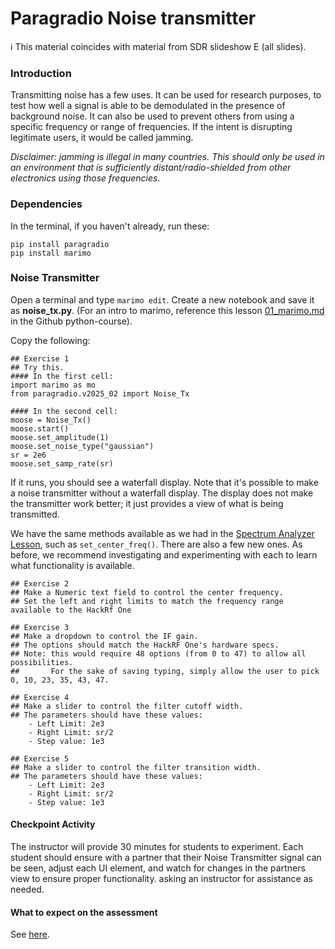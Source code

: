 # Paragradio Noise transmitter

ℹ️ This material coincides with material from SDR slideshow E (all slides).

### Introduction

Transmitting noise has a few uses. It can be used for research purposes, to test how well a signal is able to be demodulated in the presence of background noise. It can also be used to prevent others from using a specific frequency or range of frequencies. If the intent is disrupting legitimate users, it would be called jamming.

_Disclaimer: jamming is illegal in many countries. This should only be used in an environment that is sufficiently distant/radio-shielded from other electronics using those frequencies._

### Dependencies

In the terminal, if you haven't already, run these:

```
pip install paragradio
pip install marimo
```

### Noise Transmitter

Open a terminal and type `marimo edit`. Create a new notebook and save it as **noise_tx.py**. (For an intro to marimo, reference this lesson [01_marimo.md](https://github.com/python-can-define-radio/python-course/blob/main/classroom_activities/Ch02_Advanced/01_marimo.md) in the Github python-course).

Copy the following:

```python3
## Exercise 1
## Try this.
#### In the first cell:
import marimo as mo
from paragradio.v2025_02 import Noise_Tx

#### In the second cell:
moose = Noise_Tx()
moose.start()
moose.set_amplitude(1)
moose.set_noise_type("gaussian")
sr = 2e6
moose.set_samp_rate(sr)
```

If it runs, you should see a waterfall display. Note that it's possible to make a noise transmitter without a waterfall display. The display does not make the transmitter work better; it just provides a view of what is being transmitted.

We have the same methods available as we had in the [Spectrum Analyzer Lesson](https://github.com/python-can-define-radio/sdr-course/blob/main/classroom_activities/Ch01_Diving_in_Headfirst/020_Spec_A_paragradio.md), such as `set_center_freq()`. There are also a few new ones. As before, we recommend investigating and experimenting with each to learn what functionality is available.

```python3
## Exercise 2
## Make a Numeric text field to control the center frequency.
## Set the left and right limits to match the frequency range available to the HackRf One
```

```python3
## Exercise 3
## Make a dropdown to control the IF gain. 
## The options should match the HackRF One's hardware specs.
## Note: this would require 48 options (from 0 to 47) to allow all possibilities.
##       For the sake of saving typing, simply allow the user to pick 0, 10, 23, 35, 43, 47.
```

```python3
## Exercise 4
## Make a slider to control the filter cutoff width. 
## The parameters should have these values: 
    - Left Limit: 2e3
    - Right Limit: sr/2
    - Step value: 1e3
```

```python3
## Exercise 5
## Make a slider to control the filter transition width. 
## The parameters should have these values: 
    - Left Limit: 2e3
    - Right Limit: sr/2
    - Step value: 1e3
```

#### Checkpoint Activity

The instructor will provide 30 minutes for students to experiment. Each student should ensure with a partner that their Noise Transmitter signal can be seen, adjust each UI element, and watch for changes in the partners view to ensure proper functionality. asking an instructor for assistance as needed.

#### What to expect on the assessment

See [here](https://github.com/python-can-define-radio/sdr-course/blob/main/classroom_activities/Ch01_Diving_in_Headfirst/020_Spec_A_paragradio.md#what-to-expect-on-the-assessment).
